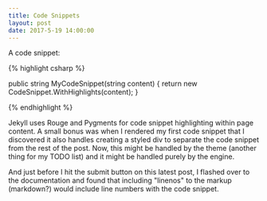 ```yaml
---
title: Code Snippets
layout: post
date: 2017-5-19 14:00:00
---
```


A code snippet:

{% highlight csharp %}

   public string MyCodeSnippet(string content)
   {
      return new CodeSnippet.WithHighlights(content);
   }

{% endhighlight %}

Jekyll uses Rouge and Pygments for code snippet highlighting within page content.  A small bonus was when I rendered my first code snippet that I discovered it also handles creating a styled div to separate the code snippet from the rest of the post.  Now, this might be handled by the theme (another thing for my TODO list) and it might be handled purely by the engine.

And just before I hit the submit button on this latest post, I flashed over to the documentation and found that including "linenos" to 
the markup (markdown?) would include line numbers with the code snippet.
